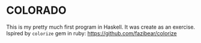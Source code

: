 # COLORADO

This is my pretty much first program in Haskell. It was create as an exercise.
Ispired by `colorize` gem in ruby: https://github.com/fazibear/colorize

